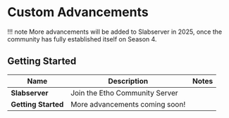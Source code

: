 # Custom Advancements

!!! note
    More advancements will be added to Slabserver in 2025, once the community has fully established itself on Season 4.
## Getting Started
| Name | Description | Notes |
|------|-------------|-------|
| **Slabserver** | Join the Etho Community Server
| **Getting Started** | More advancements coming soon!
